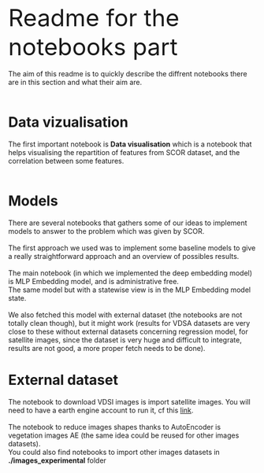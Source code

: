 <font size="7"> Readme for the notebooks part</font><br><br>
The aim of this readme is to quickly describe the diffrent notebooks there are in this section and what their aim are. <br><br>

# Data vizualisation

The first important notebook is **Data visualisation** which is a notebook that helps visualising the repartition of features from SCOR dataset, and the correlation between some features.<br><br>

# Models

There are several notebooks that gathers some of our ideas to implement models to answer to the problem which was given by SCOR.<br><br>
The first approach we used was to implement some baseline models to give a really straightforward approach and an overview of possibles results.<br><br>
The main notebook (in which we implemented the deep embedding model) is MLP Embedding model, and is administrative free.<br>
The same model but with a statewise view is in the MLP Embedding model state.<br><br>
We also fetched this model with external dataset (the notebooks are not totally clean though), but it might work (results for VDSA datasets are very close to these without external datasets concerning regression model, for satellite images, since the dataset is very huge and difficult to integrate, results are not good, a more proper fetch needs to be done).

# External dataset

The notebook to download VDSI images is import satellite images. You will need to have a earth engine account to run it, cf this [link](https://earthengine.google.com/new_signup/).<br><br>
The notebook to reduce images shapes thanks to AutoEncoder is vegetation images AE (the same idea could be reused for other images datasets).<br>
You could also find notebooks to import other images datasets in **./images_experimental** folder
